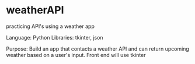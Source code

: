 # weatherAPI
practicing API's using a weather app

Language: Python
Libraries: tkinter, json

Purpose: Build an app that contacts a weather API and can return upcoming weather based on a user's input. Front end will use tkinter

